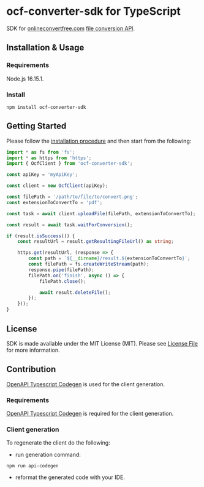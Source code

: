 # ocf-converter-sdk for TypeScript

SDK for [onlineconvertfree.com](https://onlineconvertfree.com/) [file conversion API](https://onlineconvertfree.com/file-conversion-api/).

## Installation & Usage

### Requirements

Node.js 16.15.1.

### Install

```shell
npm install ocf-converter-sdk
```

## Getting Started

Please follow the [installation procedure](#installation--usage) and then start from the following:

```typescript
import * as fs from 'fs';
import * as https from 'https';
import { OcfClient } from 'ocf-converter-sdk';

const apiKey = 'myApiKey';

const client = new OcfClient(apiKey);

const filePath = '/path/to/file/to/convert.png';
const extensionToConvertTo = 'pdf';

const task = await client.uploadFile(filePath, extensionToConvertTo);

const result = await task.waitForConversion();

if (result.isSuccess()) {
    const resultUrl = result.getResultingFileUrl() as string;

    https.get(resultUrl, (response => {
        const path = `${__dirname}/result.${extensionToConvertTo}`;
        const filePath = fs.createWriteStream(path);
        response.pipe(filePath);
        filePath.on('finish', async () => {
            filePath.close();

            await result.deleteFile();
        });
    }));
}
```

## License

SDK is made available under the MIT License (MIT). Please see [License File](LICENSE) for more information.

## Contribution

[OpenAPI Typescript Codegen](https://github.com/ferdikoomen/openapi-typescript-codegen/) is used for the client generation.

### Requirements

[OpenAPI Typescript Codegen](https://github.com/ferdikoomen/openapi-typescript-codegen/) is required for the client generation.

### Client generation

To regenerate the client do the following:

- run generation command:

```shell
npm run api-codegen
```

- reformat the generated code with your IDE.
